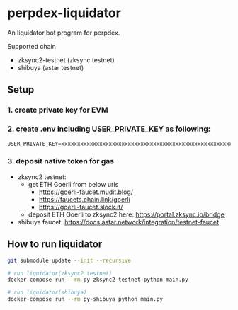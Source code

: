 # perpdex-liquidator

An liquidator bot program for perpdex.

Supported chain

- zksync2-testnet (zksync testnet)
- shibuya (astar testnet)

## Setup

### 1. create private key for EVM

### 2. create .env including USER_PRIVATE_KEY as following:

```
USER_PRIVATE_KEY=xxxxxxxxxxxxxxxxxxxxxxxxxxxxxxxxxxxxxxxxxxxxxxxxxxxxxxxxxxxxxxxx
```

### 3. deposit native token for gas

- zksync2 testnet:
  - get ETH Goerli from below urls
    - https://goerli-faucet.mudit.blog/
    - https://faucets.chain.link/goerli
    - https://goerli-faucet.slock.it/
  - deposit ETH Goerli to zksync2 here: https://portal.zksync.io/bridge
- shibuya faucet: https://docs.astar.network/integration/testnet-faucet

## How to run liquidator

```bash
git submodule update --init --recursive

# run liquidator(zksync2 testnet)
docker-compose run --rm py-zksync2-testnet python main.py

# run liquidator(shibuya)
docker-compose run --rm py-shibuya python main.py
```
